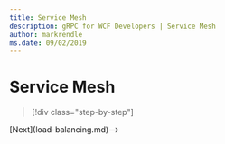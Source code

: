 ```yaml
---
title: Service Mesh
description: gRPC for WCF Developers | Service Mesh
author: markrendle
ms.date: 09/02/2019
---
```


# Service Mesh

>[!div class="step-by-step"]
<!-->[Next](load-balancing.md)-->
